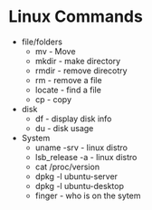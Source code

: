 # Linux Commands
* file/folders
  * mv - Move
  * mkdir - make directory
  * rmdir - remove direcotry
  * rm - remove a file
  * locate - find a file
  * cp - copy
* disk
  * df - display disk info
  * du - disk usage
* System 
  * uname -srv   - linux distro
  * lsb_release -a  - linux distro
  * cat /proc/version
  * dpkg -l ubuntu-server
  * dpkg -l ubuntu-desktop
  * finger - who is on the sytem

